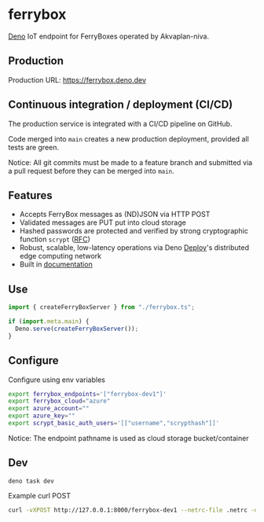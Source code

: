 # ferrybox

[Deno](https://deno.land) IoT endpoint for FerryBoxes operated by Akvaplan-niva.

## Production

Production URL: https://ferrybox.deno.dev

## Continuous integration / deployment (CI/CD)

The production service is integrated with a CI/CD pipeline on GitHub.

Code merged into `main` creates a new production deployment, provided all tests
are green.

Notice: All git commits must be made to a feature branch and submitted via a
pull request before they can be merged into `main`.

## Features

- Accepts FerryBox messages as (ND)JSON via HTTP POST
- Validated messages are PUT put into cloud storage
- Hashed passwords are protected and verified by strong cryptographic function
  `scrypt` ([RFC](https://www.rfc-editor.org/rfc/rfc7914.html))
- Robust, scalable, low-latency operations via Deno
  [Deploy](https://deno.com/deploy)'s distributed edge computing network
- Built in [documentation](https://ferrybox.deno.deploy)

## Use

```js
import { createFerryBoxServer } from "./ferrybox.ts";

if (import.meta.main) {
  Deno.serve(createFerryBoxServer());
}
```

## Configure

Configure using env variables

```bash
export ferrybox_endpoints='["ferrybox-dev1"]'
export ferrybox_cloud="azure"
export azure_account=""
export azure_key=""
export scrypt_basic_auth_users='[["username","scrypthash"]]'
```

Notice: The endpoint pathname is used as cloud storage bucket/container

## Dev

```
deno task dev
```

Example curl POST

```sh
curl -vXPOST http://127.0.0.1:8000/ferrybox-dev1 --netrc-file .netrc -d'{}' -H "content-type: application/x-ndjson"
```
